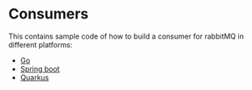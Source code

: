 # Consumers

This contains sample code of how to build a consumer for rabbitMQ in different platforms:

- [Go](./go/README.md)
- [Spring boot](./spring/README.md)
- [Quarkus](./quarkus/README.md)
